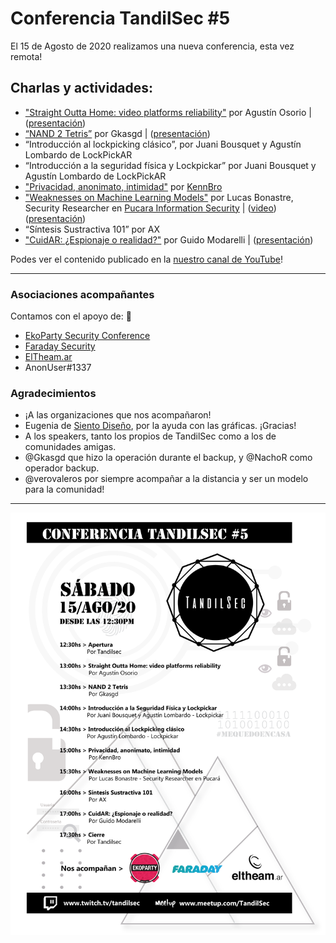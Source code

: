 # Conferencia TandilSec #5

El 15 de Agosto de 2020 realizamos una nueva conferencia, esta vez remota!

## Charlas y actividades:


- ["Straight Outta Home: video platforms reliability"](Straight-Outta-Home.pptx) por Agustín Osorio | ([presentación](Straight-Outta-Home.pptx))
- [“NAND 2 Tetris”](NAND-2-Tetris-TandilSec-Talk.pptx) por Gkasgd | ([presentación](NAND-2-Tetris-TandilSec-Talk.pptx))
- “Introducción al lockpicking clásico”, por Juani Bousquet y Agustín Lombardo de LockPickAR
- “Introducción a la seguridad física y Lockpickar” por Juani Bousquet y Agustín Lombardo de LockPickAR
- ["Privacidad, anonimato, intimidad"](TandilSec-Privacidad.pdf) por [KennBro](https://twitter.com/kennbroorg)
- ["Weaknesses on Machine Learning Models"](https://youtu.be/vaedkT9UXeU) por Lucas Bonastre, Security Researcher en [Pucara Information Security](https://www.pucarasec.com/) | ([video](https://youtu.be/vaedkT9UXeU)) ([presentación](Machine-learning-weaknesses.pdf))
- “Síntesis Sustractiva 101” por AX
- ["CuidAR: ¿Espionaje o realidad?"](CuidAR.pptx) por Guido Modarelli | ([presentación](CuidAR.pptx))

Podes ver el contenido publicado en la [nuestro canal de YouTube](https://www.youtube.com/playlist?list=PLQJmV18jJ6MoIVB5iqPi1I-AR1mA1Kq6Q)!

---

### Asociaciones acompañantes

Contamos con el apoyo de: 🥰

- [EkoParty Security Conference](https://www.ekoparty.org/)
- [Faraday Security](https://www.faradaysec.com/)
- [ElTheam.ar](https://eltheam.ar/)
- AnonUser#1337

### Agradecimientos

- ¡A las organizaciones que nos acompañaron!
- Eugenia de [Siento Diseño](mailto:sientodiseno@gmail.com), por la ayuda con las gráficas. ¡Gracias!
- A los speakers, tanto los propios de TandilSec como a los de comunidades amigas.
- @Gkasgd que hizo la operación durante el backup, y @NachoR como operador backup.
- @verovaleros por siempre acompañar a la distancia y ser un modelo para la comunidad!

---

[![Flyer](TandilSec-Conferencia2020-Fyler.png)](https://www.meetup.com/TandilSec/events/263623359/)
